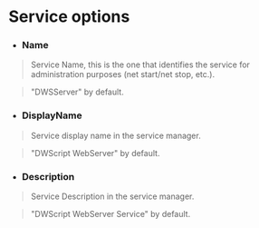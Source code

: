 # Service options #

  * ### Name ###

> Service Name, this is the one that identifies the service for administration purposes (net start/net stop, etc.).

> "DWSServer" by default.

  * ### DisplayName ###

> Service display name in the service manager.

> "DWScript WebServer" by default.

  * ### Description ###

> Service Description in the service manager.

> "DWScript WebServer Service" by default.